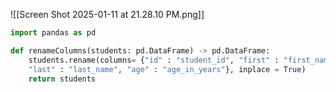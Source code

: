 ![[Screen Shot 2025-01-11 at 21.28.10 PM.png]]

```Python
import pandas as pd

def renameColumns(students: pd.DataFrame) -> pd.DataFrame:
    students.rename(columns= {"id" : "student_id", "first" : "first_name", 
    "last" : "last_name", "age" : "age_in_years"}, inplace = True)
    return students
```
